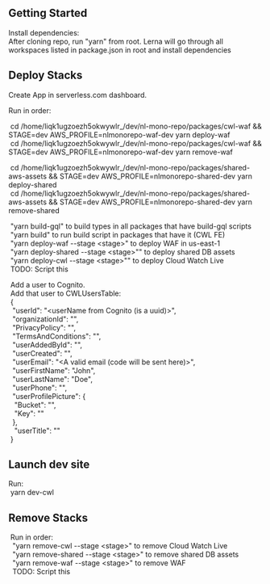 ## Getting Started

Install dependencies:  
After cloning repo, run "yarn" from root. Lerna will go through all workspaces listed in package.json in root and install dependencies  

## Deploy Stacks

Create App in serverless.com dashboard.  
  
Run in order: 

  
&nbsp;cd /home/liqk1ugzoezh5okwywlr_/dev/nl-mono-repo/packages/cwl-waf && STAGE=dev AWS_PROFILE=nlmonorepo-waf-dev yarn deploy-waf  
&nbsp;cd /home/liqk1ugzoezh5okwywlr_/dev/nl-mono-repo/packages/cwl-waf && STAGE=dev AWS_PROFILE=nlmonorepo-waf-dev yarn remove-waf  
  
&nbsp;cd /home/liqk1ugzoezh5okwywlr_/dev/nl-mono-repo/packages/shared-aws-assets && STAGE=dev AWS_PROFILE=nlmonorepo-shared-dev yarn deploy-shared  
&nbsp;cd /home/liqk1ugzoezh5okwywlr_/dev/nl-mono-repo/packages/shared-aws-assets && STAGE=dev AWS_PROFILE=nlmonorepo-shared-dev yarn remove-shared  
  
&nbsp;"yarn build-gql" to build types in all packages that have build-gql scripts  
&nbsp;"yarn build" to run build script in packages that have it (CWL FE)  
&nbsp;"yarn deploy-waf --stage &lt;stage&gt;" to deploy WAF in us-east-1  
&nbsp;"yarn deploy-shared --stage &lt;stage&gt;"" to deploy shared DB assets  
&nbsp;"yarn deploy-cwl --stage &lt;stage&gt;"" to deploy Cloud Watch Live  
&nbsp;TODO: Script this  
    
&nbsp;Add a user to Cognito.  
&nbsp;Add that user to CWLUsersTable:  
&nbsp;{  
&nbsp;&nbsp;"userId": "&lt;userName from Cognito (is a uuid)&gt;",  
&nbsp;&nbsp;"organizationId": "",  
&nbsp;&nbsp;"PrivacyPolicy": "",  
&nbsp;&nbsp;"TermsAndConditions": "",  
&nbsp;&nbsp;"userAddedById": "",  
&nbsp;&nbsp;"userCreated": "",  
&nbsp;&nbsp;"userEmail": "&lt;A valid email (code will be sent here)&gt;",  
&nbsp;&nbsp;"userFirstName": "John",  
&nbsp;&nbsp;"userLastName": "Doe",  
&nbsp;&nbsp;"userPhone": "",  
&nbsp;&nbsp;"userProfilePicture": {  
&nbsp;&nbsp;&nbsp;"Bucket": "",  
&nbsp;&nbsp;&nbsp;"Key": ""  
&nbsp;&nbsp;},  
&nbsp;&nbsp;   "userTitle": ""  
&nbsp;}  
   
## Launch dev site  
Run:  
&nbsp;yarn dev-cwl  
  
## Remove Stacks  
&nbsp;Run in order:  
&nbsp;&nbsp;"yarn remove-cwl --stage &lt;stage&gt;" to remove Cloud Watch Live  
&nbsp;&nbsp;"yarn remove-shared --stage &lt;stage&gt;" to remove shared DB assets  
&nbsp;&nbsp;"yarn remove-waf --stage &lt;stage&gt;" to remove WAF  
&nbsp;&nbsp;TODO: Script this  
    

